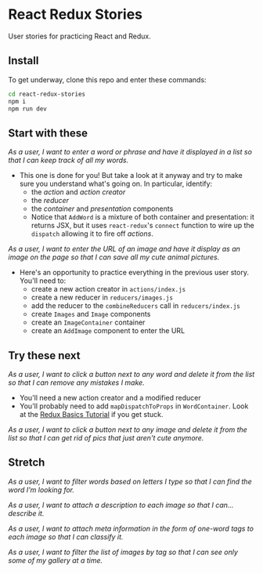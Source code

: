# React Redux Stories

User stories for practicing React and Redux.


## Install

To get underway, clone this repo and enter these commands:

```sh
cd react-redux-stories
npm i
npm run dev
```

## Start with these

_As a user, I want to enter a word or phrase and have it displayed in a list so that I can keep track of all my words._
 - This one is done for you! But take a look at it anyway and try to make sure you understand what's going on. In particular, identify:
   - the _action_ and _action creator_
   - the _reducer_
   - the _container_ and _presentation_ components
   - Notice that `AddWord` is a mixture of both container and presentation: it returns JSX, but it uses `react-redux`'s `connect` function to wire up the `dispatch` allowing it to fire off _actions_.

_As a user, I want to enter the URL of an image and have it display as an image on the page so that I can save all my cute animal pictures._
 - Here's an opportunity to practice everything in the previous user story. You'll need to:
   - create a new action creator in `actions/index.js`
   - create a new reducer in `reducers/images.js`
   - add the reducer to the `combineReducers` call in `reducers/index.js`
   - create `Images` and `Image` components
   - create an `ImageContainer` container
   - create an `AddImage` component to enter the URL


## Try these next

_As a user, I want to click a button next to any word and delete it from the list so that I can remove any mistakes I make._
 - You'll need a new action creator and a modified reducer
 - You'll probably need to add `mapDispatchToProps` in `WordContainer`. Look at the [Redux Basics Tutorial](http://redux.js.org/docs/basics/UsageWithReact.html) if you get stuck.

_As a user, I want to click a button next to any image and delete it from the list so that I can get rid of pics that just aren't cute anymore._


## Stretch

_As a user, I want to filter words based on letters I type so that I can find the word I'm looking for._

_As a user, I want to attach a description to each image so that I can... describe it._

_As a user, I want to attach meta information in the form of one-word tags to each image so that I can classify it._

_As a user, I want to filter the list of images by tag so that I can see only some of my gallery at a time._
